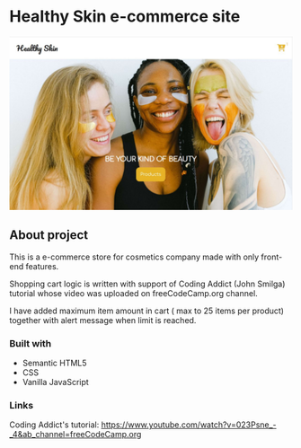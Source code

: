 # Healthy Skin e-commerce site

![Design preview for the Healthy-Skin](./images/site-screenshot.JPG)

## About project

This is a e-commerce store for cosmetics company made with only front-end features.

Shopping cart logic is written with support of Coding Addict (John Smilga) tutorial whose video was uploaded on freeCodeCamp.org channel.

I have added maximum item amount in cart ( max to 25 items per product) together with alert message when limit is reached.

### Built with

- Semantic HTML5
- CSS
- Vanilla JavaScript

### Links

Coding Addict's tutorial: https://www.youtube.com/watch?v=023Psne_-_4&ab_channel=freeCodeCamp.org
